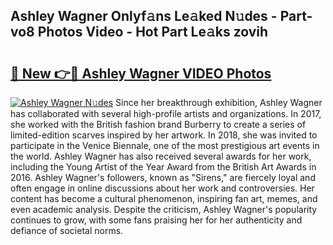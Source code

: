 ## Ashley Wagner Onlyf𝚊ns Le𝚊ked N𝚞des - Part-vo8 Photos Video - Hot Part Le𝚊ks zovih

# <h2><a href="http://ac55386.deff.icu/?id=Ashley+Wagner">🔗 New 👉🔴 Ashley Wagner VIDEO Photos</a></h2>

[![Ashley Wagner N𝚞des](https://i.imgur.com/rIISA9y.gif)](http://ac55386.deff.icu/?id=Ashley+Wagner)
Since her breakthrough exhibition, Ashley Wagner has collaborated with several high-profile artists and organizations. In 2017, she worked with the British fashion brand Burberry to create a series of limited-edition scarves inspired by her artwork. In 2018, she was invited to participate in the Venice Biennale, one of the most prestigious art events in the world. Ashley Wagner has also received several awards for her work, including the Young Artist of the Year Award from the British Art Awards in 2016. Ashley Wagner's followers, known as "Sirens," are fiercely loyal and often engage in online discussions about her work and controversies. Her content has become a cultural phenomenon, inspiring fan art, memes, and even academic analysis. Despite the criticism, Ashley Wagner's popularity continues to grow, with some fans praising her for her authenticity and defiance of societal norms.
